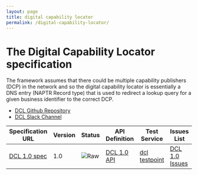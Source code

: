 ```yaml
---
layout: page
title: digital capability locator
permalink: /digital-capability-locator/
---
```


# The Digital Capability Locator specification

The framework assumes that there could be multiple capability publishers (DCP) in the network and so the digital capability locator is essentially a DNS entry (NAPTR Record type) that is used to redirect a lookup query for a given business identifier to the correct DCP.

* [DCL Github Repository](https://github.com/ausdigital/ausdigital-dcl)
* [DCL Slack Channel](https://ausdigital.slack.com/messages/spec-dcl/)

| Specification URL | Version | Status | API Definition | Test Service | Issues List |
| ----------------- | ------  | ------ | -------------- | ------------ | -------- |
| [DCL 1.0 spec](https://ausdigital-dcl.readthedocs.org) | 1.0 | ![Raw](http://rfc.unprotocols.org/spec:2/COSS/raw.svg)  | [DCL 1.0 API](https://swaggerhub.com/api/ausdigital/ausdigital-dcl/1.0) | [dcl testpoint](https://dcl.testpoint.io/)  | [DCL 1.0 Issues](https://github.com/ausdigital/ausdigital-dcl/issues)   |
